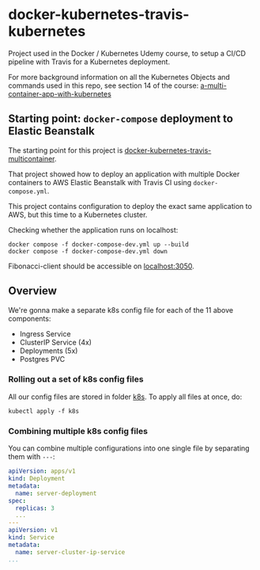 # docker-kubernetes-travis-kubernetes
Project used in the Docker / Kubernetes Udemy course, to setup a CI/CD pipeline with Travis for a Kubernetes deployment.

For more background information on all the Kubernetes Objects and commands used in this repo, see section 14 of the 
course:
[a-multi-container-app-with-kubernetes](https://github.com/roelfie/docker-kubernetes-course#14-a-multi-container-app-with-kubernetes)

## Starting point: `docker-compose` deployment to Elastic Beanstalk

The starting point for this project is 
[docker-kubernetes-travis-multicontainer](https://github.com/roelfie/docker-kubernetes-travis-multicontainer).

That project showed how to deploy an application with multiple Docker containers to AWS Elastic Beanstalk with 
Travis CI using `docker-compose.yml`.

This project contains configuration to deploy the exact same application to AWS, but this time to a Kubernetes cluster.

Checking whether the application runs on localhost:
```shell
docker compose -f docker-compose-dev.yml up --build
docker compose -f docker-compose-dev.yml down
```
Fibonacci-client should be accessible on [localhost:3050](http://localhost:3050).

## Overview

We're gonna make a separate k8s config file for each of the 11 above components:
* Ingress Service
* ClusterIP Service (4x)
* Deployments (5x)
* Postgres PVC

### Rolling out a set of k8s config files

All our config files are stored in folder [k8s](./k8s). To apply all files at once, do:

```shell
kubectl apply -f k8s
```

### Combining multiple k8s config files

You can combine multiple configurations into one single file by separating them with `---`:
```yaml
apiVersion: apps/v1
kind: Deployment
metadata:
  name: server-deployment
spec:
  replicas: 3
  ...
---
apiVersion: v1
kind: Service
metadata:
  name: server-cluster-ip-service
...
```


